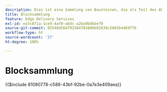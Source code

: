 ```yaml
---
description: Dies ist eine Sammlung von Bausteinen, die als Teil des AEM-Produkts betrachtet und als Blueprints für Bausteine in Ihrem Projekt empfohlen werden.
title: Blocksammlung
feature: Edge Delivery Services
exl-id: ea7c071a-1ce9-4af0-a6dc-a2ba9bdbbef0
source-git-commit: 05548d56d791584781606b02839c5602b4469f7b
workflow-type: ht
source-wordcount: '27'
ht-degree: 100%

---
```


# Blocksammlung

{{$include 81080778-c588-43bf-92be-0a7e3e409aea}}
